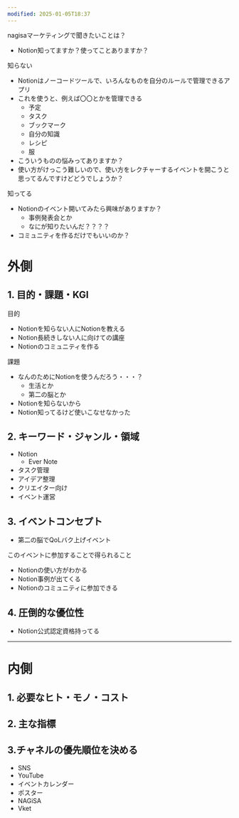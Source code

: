 ```yaml
---
modified: 2025-01-05T18:37
---
```

  

  

nagisaマーケティングで聞きたいことは？

- Notion知ってますか？使ってことありますか？

  

知らない

- Notionはノーコードツールで、いろんなものを自分のルールで管理できるアプリ
- これを使うと、例えば〇〇とかを管理できる
    - 予定
    - タスク
    - ブックマーク
    - 自分の知識
    - レシピ
    - 服
- こういうものの悩みってありますか？
- 使い方がけっこう難しいので、使い方をレクチャーするイベントを開こうと思ってるんですけどどうでしょうか？

  

知ってる

- Notionのイベント開いてみたら興味がありますか？
    - 事例発表会とか
    - なにが知りたいんだ？？？？
- コミュニティを作るだけでもいいのか？

  

  

  

# 外側

## 1. 目的・課題・KGI

目的

- Notionを知らない人にNotionを教える
- Notion長続きしない人に向けての講座
- Notionのコミュニティを作る

  

課題

- なんのためにNotionを使うんだろう・・・？
    - 生活とか
    - 第二の脳とか
- Notionを知らないから
- Notion知ってるけど使いこなせなかった

  

## 2. キーワード・ジャンル・領域

- Notion
    - Ever Note
- タスク管理
- アイデア整理
- クリエイター向け
- イベント運営

  

  

## 3. イベントコンセプト

- 第二の脳でQoLバク上げイベント

  

このイベントに参加することで得られること

- Notionの使い方がわかる
- Notion事例が出てくる
- Notionのコミュニティに参加できる

  

## 4. 圧倒的な優位性

- Notion公式認定資格持ってる

  

---

# 内側

## 1. 必要なヒト・モノ・コスト

  

## 2. 主な指標

  

## 3.チャネルの優先順位を決める

- SNS
- YouTube
- イベントカレンダー
- ポスター
- NAGiSA
- Vket